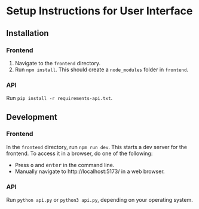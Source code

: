 # Setup Instructions for User Interface

## Installation

### Frontend

1. Navigate to the `frontend` directory.
2. Run `npm install`. This should create a `node_modules` folder in `frontend`.

### API

Run `pip install -r requirements-api.txt`.

## Development

### Frontend

In the `frontend` directory, run `npm run dev`. This starts a dev server for the frontend. To access it in a browser, do one of the following:

* Press <kbd>o</kbd> and <kbd>enter</kbd> in the command line.
* Manually navigate to http://localhost:5173/ in a web browser.

### API

Run `python api.py` or `python3 api.py`, depending on your operating system.
